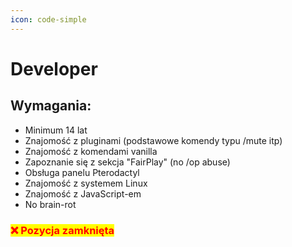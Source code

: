 ```yaml
---
icon: code-simple
---
```


# Developer

## Wymagania:

* Minimum 14 lat
* Znajomość z pluginami (podstawowe komendy typu /mute itp)
* Znajomość z komendami vanilla
* Zapoznanie się z sekcja "FairPlay" (no /op abuse)
* Obsługa panelu Pterodactyl
* Znajomość z systemem Linux
* Znajomość z JavaScript-em
* No brain-rot

### <mark style="color:red;">❌ Pozycja zamknięta</mark>&#x20;
